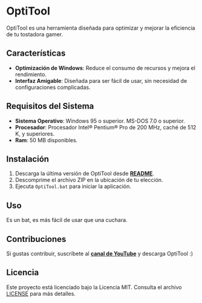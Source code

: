 # OptiTool

OptiTool es una herramienta diseñada para optimizar y mejorar la eficiencia de tu tostadora gamer.

## Características

- **Optimización de Windows**: Reduce el consumo de recursos y mejora el rendimiento.
- **Interfaz Amigable**: Diseñada para ser fácil de usar, sin necesidad de configuraciones complicadas.

## Requisitos del Sistema

- **Sistema Operativo**: Windows 95 o superior. MS-DOS 7.0 o superior.
- **Procesador**: Procesador Intel® Pentium® Pro de 200 MHz, caché de 512 K, y superiores.
- **Ram**: 50 MB disponibles.

## Instalación

1. Descarga la última versión de OptiTool desde [**README**](https://github.com/OptiStudioXD/OptiTool/blob/main/README.md).
2. Descomprime el archivo ZIP en la ubicación de tu elección.
3. Ejecuta `OptiTool.bat` para iniciar la aplicación.

## Uso

Es un bat, es más fácil de usar que una cuchara.

## Contribuciones

Si gustas contribuir, suscríbete al [**canal de YouTube**](https://www.youtube.com/channel/UCwPlfaBfRgrAqPe8rZZmQew/) y descarga OptiTool :)

## Licencia

Este proyecto está licenciado bajo la Licencia MIT. Consulta el archivo [LICENSE](LICENSE) para más detalles.
